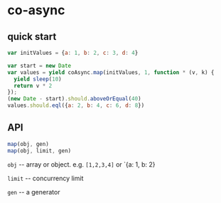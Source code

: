 # co-async

## quick start

```js
var initValues = {a: 1, b: 2, c: 3, d: 4}

var start = new Date
var values = yield coAsync.map(initValues, 1, function * (v, k) {
  yield sleep(10)
  return v * 2
});
(new Date - start).should.aboveOrEqual(40)
values.should.eql({a: 2, b: 4, c: 6, d: 8})
```

## API

```js
map(obj, gen)
map(obj, limit, gen)
```

`obj` -- array or object. e.g. `[1,2,3,4]` or `{a: 1, b: 2}

`limit` -- concurrency limit
 
`gen` -- a generator
